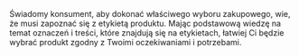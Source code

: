 ---
layout: nothing
categories: Żywność
tags: tip
body: Świadomy konsument, aby dokonać właściwego wyboru zakupowego, wie, że musi zapoznać się z etykietą produktu. Mając podstawową wiedzę na temat oznaczeń i treści, które znajdują się na etykietach, łatwiej Ci będzie wybrać produkt zgodny z Twoimi oczekiwaniami i potrzebami.
---